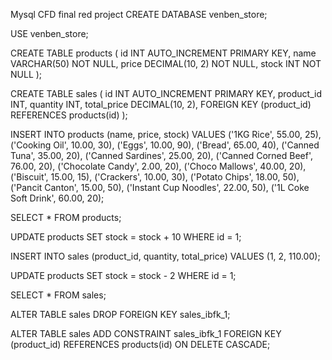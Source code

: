 Mysql
CFD final red project
CREATE DATABASE venben_store;

USE venben_store;

CREATE TABLE products (
    id INT AUTO_INCREMENT PRIMARY KEY,
    name VARCHAR(50) NOT NULL,
    price DECIMAL(10, 2) NOT NULL,
    stock INT NOT NULL
);

CREATE TABLE sales (
    id INT AUTO_INCREMENT PRIMARY KEY,
    product_id INT,
    quantity INT,
    total_price DECIMAL(10, 2),
    FOREIGN KEY (product_id) REFERENCES products(id)
);

INSERT INTO products (name, price, stock) VALUES
('1KG Rice', 55.00, 25),
('Cooking Oil', 10.00, 30),
('Eggs', 10.00, 90),
('Bread', 65.00, 40),
('Canned Tuna', 35.00, 20),
('Canned Sardines', 25.00, 20),
('Canned Corned Beef', 76.00, 20),
('Chocolate Candy', 2.00, 20),
('Choco Mallows', 40.00, 20),
('Biscuit', 15.00, 15),
('Crackers', 10.00, 30),
('Potato Chips', 18.00, 50),
('Pancit Canton', 15.00, 50),
('Instant Cup Noodles', 22.00, 50),
('1L Coke Soft Drink', 60.00, 20);

SELECT * FROM products;

UPDATE products
SET stock = stock + 10
WHERE id = 1;

INSERT INTO sales (product_id, quantity, total_price)
VALUES (1, 2, 110.00);

UPDATE products
SET stock = stock - 2
WHERE id = 1;

SELECT * FROM sales;

ALTER TABLE sales
DROP FOREIGN KEY sales_ibfk_1;

ALTER TABLE sales
ADD CONSTRAINT sales_ibfk_1
FOREIGN KEY (product_id) REFERENCES products(id) ON DELETE CASCADE;

